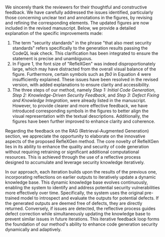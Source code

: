 We sincerely thank the reviewers for their thoughtful and constructive feedback. We have carefully addressed the issues identified, particularly those concerning unclear text and annotations in the figures, by revising and refining the corresponding elements. The updated figures are now included in the revised manuscript. Below, we provide a detailed explanation of the specific improvements made:

1. The term "security standards" in the phrase "that also meet security standards" refers specifically to the generation results passing the CodeQL leak check. This clarification has been integrated to ensure the statement is precise and unambiguous.  
2. In Figure 1, the font size of "RefleXGen" was indeed disproportionately large, which may have distracted from the overall visual balance of the figure. Furthermore, certain symbols such as *fb0* in Equation 4 were insufficiently explained. These issues have been resolved in the revised version, with added explanations to ensure clarity and accessibility.  
3. The three steps of our method, namely *Step 1: Initial Code Generation*, *Step 2: Knowledge-Driven Security Feedback*, and *Step 3: Defect Fixing and Knowledge Integration*, were already listed in the manuscript. However, to provide clearer and more effective feedback, we have introduced corresponding symbols in the figures to better align the visual representation with the textual descriptions. Additionally, the figures have been further improved to enhance clarity and coherence.

Regarding the feedback on the RAG (Retrieval-Augmented Generation) section, we appreciate the opportunity to elaborate on the innovative aspects of the proposed RefleXGen method. The core novelty of RefleXGen lies in its ability to enhance the quality and security of code generation without requiring retraining or significant additional computational resources. This is achieved through the use of a reflective process designed to accumulate and leverage security knowledge iteratively.  

In our approach, each iteration builds upon the results of the previous one, incorporating reflections on earlier outputs to iteratively update a dynamic knowledge base. This dynamic knowledge base evolves continuously, enabling the system to identify and address potential security vulnerabilities more effectively over time. Specifically, the system uses the original pre-trained model to introspect and evaluate the outputs for potential defects. If the generated outputs are deemed free of defects, they are directly returned. Conversely, if issues are detected, the reflective process guides defect correction while simultaneously updating the knowledge base to prevent similar issues in future iterations. This iterative feedback loop forms the foundation of our method's ability to enhance code generation security dynamically and adaptively.